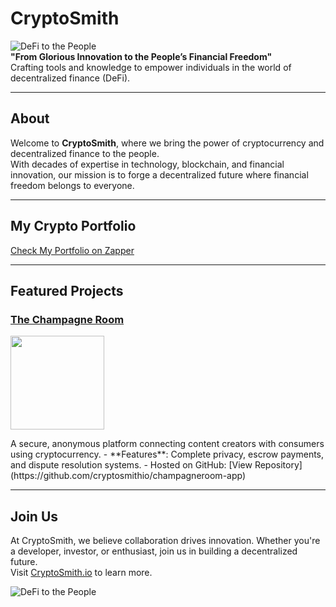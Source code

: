 # CryptoSmith
![DeFi to the People](https://cryptosmith.fra1.cdn.digitaloceanspaces.com/Promo-LinkedIn-LinkedIn%20link%20post.jpeg)  
**"From Glorious Innovation to the People’s Financial Freedom"**  
Crafting tools and knowledge to empower individuals in the world of decentralized finance (DeFi).

---

## About
Welcome to **CryptoSmith**, where we bring the power of cryptocurrency and decentralized finance to the people.  
With decades of expertise in technology, blockchain, and financial innovation, our mission is to forge a decentralized future where financial freedom belongs to everyone.

---

## My Crypto Portfolio
[Check My Portfolio on Zapper](https://zapper.xyz/account/0x5e90c65c58a4ad95eea3b04615a4270d1d2ec1b1)  

---

## Featured Projects
### **[The Champagne Room](https://github.com/cryptosmithio/champagneroom-app)**
<p align="left">
  <img src="https://static.champagneroom.app/assets/logo-horizontal-tr.png" width="150"/>
</p>
A secure, anonymous platform connecting content creators with consumers using cryptocurrency.  
- **Features**: Complete privacy, escrow payments, and dispute resolution systems.  
- Hosted on GitHub: [View Repository](https://github.com/cryptosmithio/champagneroom-app)

---

## Join Us
At CryptoSmith, we believe collaboration drives innovation. Whether you're a developer, investor, or enthusiast, join us in building a decentralized future.  
Visit [CryptoSmith.io](https://cryptosmith.io) to learn more.

![DeFi to the People](https://cryptosmith.fra1.cdn.digitaloceanspaces.com/android-chrome-192x192.png)  
